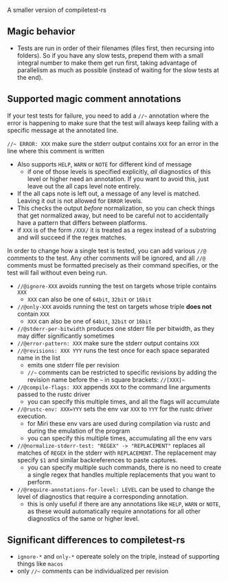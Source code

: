 A smaller version of compiletest-rs

## Magic behavior

* Tests are run in order of their filenames (files first, then recursing into folders).
  So if you have any slow tests, prepend them with a small integral number to make them get run first, taking advantage of parallelism as much as possible (instead of waiting for the slow tests at the end).

## Supported magic comment annotations

If your test tests for failure, you need to add a `//~` annotation where the error is happening
to make sure that the test will always keep failing with a specific message at the annotated line.

`//~ ERROR: XXX` make sure the stderr output contains `XXX` for an error in the line where this comment is written

* Also supports `HELP`, `WARN` or `NOTE` for different kind of message
    * if one of those levels is specified explicitly, *all* diagnostics of this level or higher need an annotation. If you want to avoid this, just leave out the all caps level note entirely.
* If the all caps note is left out, a message of any level is matched. Leaving it out is not allowed for `ERROR` levels.
* This checks the output *before* normalization, so you can check things that get normalized away, but need to
    be careful not to accidentally have a pattern that differs between platforms.
* if `XXX` is of the form `/XXX/` it is treated as a regex instead of a substring and will succeed if the regex matches.

In order to change how a single test is tested, you can add various `//@` comments to the test.
Any other comments will be ignored, and all `//@` comments must be formatted precisely as
their command specifies, or the test will fail without even being run.

* `//@ignore-XXX` avoids running the test on targets whose triple contains `XXX`
    * `XXX` can also be one of `64bit`, `32bit` or `16bit`
* `//@only-XXX` avoids running the test on targets whose triple **does not** contain `XXX`
    * `XXX` can also be one of `64bit`, `32bit` or `16bit`
* `//@stderr-per-bitwidth` produces one stderr file per bitwidth, as they may differ significantly sometimes
* `//@error-pattern: XXX` make sure the stderr output contains `XXX`
* `//@revisions: XXX YYY` runs the test once for each space separated name in the list
    * emits one stderr file per revision
    * `//~` comments can be restricted to specific revisions by adding the revision name before the `~` in square brackets: `//[XXX]~`
* `//@compile-flags: XXX` appends `XXX` to the command line arguments passed to the rustc driver
    * you can specify this multiple times, and all the flags will accumulate
* `//@rustc-env: XXX=YYY` sets the env var `XXX` to `YYY` for the rustc driver execution.
    * for Miri these env vars are used during compilation via rustc and during the emulation of the program
    * you can specify this multiple times, accumulating all the env vars
* `//@normalize-stderr-test: "REGEX" -> "REPLACEMENT"` replaces all matches of `REGEX` in the stderr with `REPLACEMENT`. The replacement may specify `$1` and similar backreferences to paste captures.
    * you can specify multiple such commands, there is no need to create a single regex that handles multiple replacements that you want to perform.
* `//@require-annotations-for-level: LEVEL` can be used to change the level of diagnostics that require a corresponding annotation.
    * this is only useful if there are any annotations like `HELP`, `WARN` or `NOTE`, as these would automatically require annotations for all other diagnostics of the same or higher level.

## Significant differences to compiletest-rs

* `ignore-*` and `only-*` opereate solely on the triple, instead of supporting things like `macos`
* only `//~` comments can be individualized per revision
